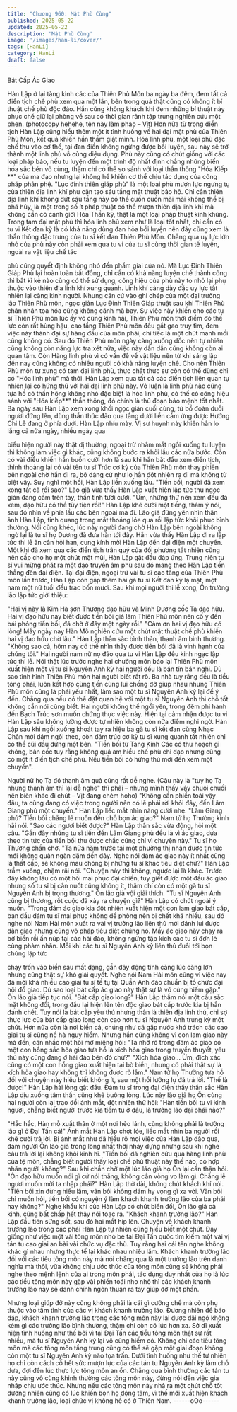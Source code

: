```yaml
---
title: "Chương 960: Mật Phù Cùng"
published: 2025-05-22
updated: 2025-05-22
description: 'Mật Phù Cùng'
image: '/images/han-li/cover/'
tags: [HanLi]
category: HanLi
draft: false
---
```


Bát Cấp Ác Giao

Hàn Lập ở lại tàng kinh các của Thiên Phù Môn ba ngày ba đêm,
đem tất cả điển tịch chế phù xem qua một lần, bên trong quả thật
cũng có không ít bí thuật chế phù độc đáo. Hắn cũng không
khách khí đem những bí thuật này phục chế giữ lại phòng về sau
có thời gian rảnh tập trung nghiên cứu một phen. (photocopy
hehehe, tên này làm phao – Vịt)
Hơn nữa từ trong điển tịch Hàn Lập cũng hiểu thêm một ít tình
huống về hai đại mật phù của Thiên Phù Môn, kết quả khiến hắn
thầm giật mình.
Hóa linh phù, một loại phù đặc chế thu vào cơ thể, tại đan điền
không ngừng được bồi luyện, sau này sẽ trở thành một linh phù
vô cùng diệu dụng. Phù này cũng có chút giống với các loại pháp
bảo, nếu tu luyện đến một trình độ nhất định chẳng những biến
hóa sắc bén vô cùng, thậm chí có thể so sánh với loại thần thông
"Hóa Kiếp **" của ma đạo nhưng lại không hề khiến cơ thể chịu
tác dụng của công pháp phản phệ.
"Lục đinh thiên giáp phù" là một loại phù mượn lực ngưng tụ của
thiên địa linh khí phụ cận tạo sáu tầng mật thuật bảo hộ. Chỉ cần
thiên địa linh khí không dứt sáu tầng này có thể cuồn cuồn mãi
mãi không thể bị phá hủy, là một trong số ít pháp thuật có thể
mượn thiên địa linh khí mà không cần có cảnh giới Hóa Thần kỳ,
thật là một loại pháp thuật kinh khủng.
Trong tam đại mật phù thì hóa linh phù xem như là loại tốt nhất,
chỉ cần có tu vi Kết đan kỳ là có khả năng dùng đan hỏa bồi luyện
nên đây cũng xem là thần thông đặc trưng của tu sĩ kết đan Thiên
Phù Môn. Chẳng qua uy lực lớn nhỏ của phù này còn phải xem
qua tu vi của tu sĩ cùng thời gian tế luyện, ngoài ra vật liệu chế tác

phù cũng quyết định không nhỏ đến phẩm giai của nó.
Mà Lục Đinh Thiên Giáp Phù lại hoàn toàn bất đồng, chỉ cần có
khả năng luyện chế thành công thì bất kì kẻ nào cũng có thể sử
dụng, công hiệu của phù này to nhỏ lại phụ thuộc vào thiên địa
linh khí xung quanh.
Linh khí càng dày đặc uy lực tất nhiên lại càng kinh người.
Nhưng căn cứ vào ghi chép của một đại trưởng lão Thiên Phù
môn, ngọc giản Lục Đinh Thiên Giáp thuật sau khi Thiên Phù
chân nhân tọa hóa cũng không cánh mà bay. Sự việc này khiến
cho các tu sĩ Thiên Phù môn lúc ấy vô cùng kinh hãi, Thiên Phù
môn thời điểm đó thế lực còn rất hùng hậu, cao tầng Thiên Phù
môn đều gắt gao truy tìm, đem việc này thành đại sự hàng đầu
của môn phái, chỉ tiếc là một chút manh mối cũng không có.
Sau đó Thiên Phù môn ngày càng xuống dốc nên tự nhiên cũng
không còn năng lực tra xét nữa, việc này dần dần cũng không còn
ai quan tâm.
Còn Hàng linh phù vì có vấn đề về vật liệu nên từ khi sáng lập
đến nay cũng không có nhiều người có khả năng luyện chế.
Cho nên Thiên Phù môn tự xưng có tam đại linh phù, thực chất
thực sự còn có thể dùng chỉ có "Hóa linh phù" mà thôi.
Hàn Lập xem qua tất cả các điển tịch liên quan tự nhiên lại có
hứng thú với hai đại linh phù này. Vô luận là linh phù nào cũng
tựa hồ có thần hông không nhỏ đặc biệt là hóa linh phù, có thể có
công hiệu sánh với "Hóa kiếp**" thần thông, đó chính là thủ đoạn
bảo mệnh tốt nhất.
Ba ngày sau Hàn Lập xem xong khối ngọc giản cuối cùng, từ bồ
đoàn duỗi người đứng lên, dùng thần thức đảo qua tầng dưới liền
cảm ứng được Hướng Chi Lễ đang ở phía dưới.
Hàn Lập nhíu mày.
Vị sư huynh này khiến hắn lo lắng cả nửa ngày, nhiều ngày qua

biểu hiện người này thật dị thường, ngoại trừ nhắm mắt ngồi
xuống tu luyện thì không làm việc gì khác, cũng không bước ra
khỏi lầu các nửa bước.
Còn có vài điều khiến hắn buồn cười hơn là sau khi hắn bắt đầu
xem điển tịch, thỉnh thoảng lại có vài tên tu sĩ Trúc cơ kỳ của
Thiên Phù môn thay phiên bên ngoài chờ hắn đi ra, bộ dáng cứ
như lo hắn đột nhiên ra đi mà không từ biệt vậy.
Suy nghĩ một hồi, Hàn Lập liền xuống lầu.
"Tiền bối, người đã xem xong tất cả rồi sao?" Lão giả vừa thấy
Hàn Lập xuất hiện lập tức thu ngọc giản đang cầm trên tay, thần
tình tươi cười.
"Ừm, những thứ nên xem đều đã xem, đạo hữu có thể tùy tiện
rồi!" Hàn Lập khẽ cười một tiếng, thâm ý nói, sau đó nhìn về phía
lầu các bên ngoài mà đi.
Lão giả đứng yên nhìn thân ảnh Hàn Lập, tinh quang trong mắt
thoáng lóe qua rồi lập tức khôi phục bình thường.
Nói cũng khéo, lúc này người đang chờ Hàn Lập bên ngoài không
ngờ lại là tu sĩ họ Dương đã đưa hắn tới đây.
Hắn vừa thấy Hàn Lập đi ra lập tức thi lễ ân cần hỏi han, cung
kính mời Hàn Lập đến đại điện một chuyến.
Một khi đã xem qua các điển tịch trân quý của đối phương tất
nhiên cũng nên cấp cho họ một chút mặt mũi, Hàn Lập gật đầu
đáp ứng.
Trung niên tu sĩ vui mừng phát ra một đạo truyền âm phù sau đó
mang theo Hàn Lập tiến thẳng đến đại điện.
Tại đại điện, ngoại trừ vài tu sĩ cao tầng của Thiên Phù môn lần
trước, Hàn Lập còn gặp thêm hai gã tu sĩ Kết đan kỳ lạ mặt, một
nam một nữ tuổi đều trạc bốn mươi.
Sau khi mọi người thi lễ xong, Ôn trưởng lão lập tức giới thiệu:

"Hai vị này là Kim Hà sơn Thường đạo hữu và Minh Dương cốc
Tạ đạo hữu. Hai vị đạo hữu này biết được tiền bối giá lâm Thiên
Phù môn nên cố ý đến bái phỏng tiền bối, đã chờ ở đây một ngày
rồi."
"Cảm ơn hai vị đạo hữu có lòng! Mấy ngày nay Hàn Mỗ nghiên
cứu một chút mật thuật chế phù khiến hai vị đạo hữu chờ lâu."
Hàn Lập thần sắc bình thản, thanh âm bình thường.
"Không sao cả, hôm nay có thể nhìn thấy được tiền bối đã là vinh
hạnh của chúng tôi."
Hai người nam nữ nọ đảo qua tu vi Hàn Lập đều kinh ngạc lập
tức thi lễ. Nói thật lúc trước nghe hai chưởng môn báo lại Thiên
Phù môn xuất hiện một vị tu sĩ Nguyên Anh kỳ hai người đều là
bán tín bán nghi.
Dù sao tình hình Thiên Phù môn hai người biết rất rõ. Ba nhà tuy
rằng đều là tiểu tông phái, luôn kết hợp cùng tiến cùng lui chống
đỡ giúp nhau nhưng Thiên Phù môn cũng là phái yếu nhất, làm
sao một tu sĩ Nguyên Anh kỳ lại để ý đến. Chẳng qua nếu có thể
đặt quan hệ với một tu sĩ Nguyên Anh thì chỗ tốt không cần nói
cũng biết.
Hai người không thể ngồi yên, trong đêm phi hành đến Bạch Trúc
sơn muốn chứng thực việc này.
Hiện tại cảm nhận được tu vi Hàn Lập sâu không lường được tự
nhiên không còn nửa điểm nghi ngờ.
Hàn Lập sau khi ngồi xuống khoát tay ra hiệu ba gã tu sĩ kết đan
cùng Nhạc Chân mới dám ngồi theo, còn đám trúc cơ kỳ tu sĩ
xung quanh tất nhiên chỉ có thể cúi đầu đứng một bên.
"Tiền bối từ Tàng Kinh Các có thu hoạch gì không, bản cốc tuy
rằng không quá am hiểu chế phù chi đạo nhưng cũng có một ít
điển tịch chế phù. Nếu tiền bối có hứng thú mời đến xem một
chuyến".

Người nữ họ Tạ đó thanh âm quả cũng rất dễ nghe.
(Câu này là "tuy họ Tạ nhưng thanh âm thì lại dễ nghe" thì phải –
nhưng mình thấy vậy chuôi chuối nên biên khác đi chút – Vịt đang
chém hoho)
"Không cần phiền toái vậy đâu, ta cũng đang có việc trong người
nên có lẽ phải rời khỏi đây, đến Lâm Giang phủ một chuyến." Hàn
Lập liếc mắt nhìn nàng cười nhẹ.
"Lâm Giang phủ? Tiền bối chẳng lẽ muốn đến chỗ bọn ác giao?"
Nam tử họ Thường kinh hãi nói.
"Sao các ngươi biết được?" Hàn Lập thần sắc vừa động, hỏi một
câu.
"Gần đây những tu sĩ tiến đến Lâm Giang phủ đều là vì ác giao,
dựa theo tin tức của tiền bối thu được chắc cũng chỉ vì chuyện
này." Tu sĩ họ Thường chần chờ.
"Ta nửa năm trước tại một phường thị nhận được tin tức mới
không quản ngàn dặm đến đây. Nghe nói đám ác giao này ít nhất
cũng là thất cấp, sẽ không mau chóng bị những tu sĩ khác tiêu diệt
chứ?" Hàn Lập trầm xuống, chậm rãi nói.
"Chuyện này thì không, ngược lại là khác. Trước đây không lâu có
một hồi mai phục đại chiến, tuy giết được một đầu ác giao nhưng
số tu sĩ bị cắn nuốt cũng không ít, thậm chí còn có một gã tu sĩ
Nguyên Anh bị trọng thương." Ôn lão giả vội giải thích.
"Tu sĩ Nguyên Anh cũng bị thương, rốt cuộc đã xảy ra chuyện gì?"
Hàn Lập có chút ngoài ý muốn.
"Trong đám ác giao kia đột nhiên xuất hiện một con lam giao bát
cấp, ban đầu đám tu sĩ mai phục không đề phòng nên bị chết khá
nhiều, sau đó nghe nói Nam Hải môn xuất ra vài vị trưởng lão liên
thủ mới đánh lui được đàn giao nhưng cũng vô pháp tiêu diệt
chúng nó. Mấy ác giao này chạy ra bờ biển rồi ẩn núp tại các hải
đảo, không ngừng tập kích các tu sĩ đơn lẻ cùng phàm nhân. Mỗi
khi các tu sĩ Nguyên Anh kỳ liên thủ đuổi tới bọn chúng lập tức

chạy trốn vào biển sâu mất dạng, gần đây động tĩnh càng lúc
càng lớn nhưng cũng thật sự khó giải quyết.
Nghe nói Nam Hải môn cũng vì việc này đã mời khá nhiều cao
giai tu sĩ tề tụ tại Quần Anh đảo chuẩn bị tổ chức đại hội đồ giao.
Dù sao loại bát cấp ác giao này thật sự là vô cùng hiếm gặp." Ôn
lão giả tiếp tục nói.
"Bát cấp giao long?" Hàn Lập thầm nói một câu sắc mặt không
đổi, trong đầu lại hiện lên tên độc giao bát cấp trước kia bị hắn
đánh chết.
Tuy nói là bát cấp yêu thú nhưng thân là thiên địa linh thú, chỉ sợ
thực lực của bát cấp giao long còn cao hơn tu sĩ Nguyên Anh
trung kỳ một chút. Hơn nữa còn là nơi biển cả, chúng như cá gặp
nước khó trách các cao giai tu sĩ cũng nề hà nguy hiểm.
Nhưng hắn cũng không vì con lam giao này mà đến, cân nhắc
một hồi mở miệng hỏi:
"Ta nhớ rõ trong đám ác giao có một con hồng sắc hỏa giao tựa
hồ là xích hỏa giao trong truyền thuyết, yêu thú này cũng đang ở
hải đảo bên đó chứ?"
"Xích hỏa giao… Ừm, đích xác cũng có một con hồng giao xuất
hiện tại bờ biển, nhưng có phải thật sự là xích hỏa giao hay không
thì không được rõ lắm." Nam tử họ Thường tựa hồ đối với chuyện
này hiểu biết không ít, sau một hồi lưỡng lự đã trả lời.
"Thế là được!" Hàn Lập hài lòng gật đầu.
Đám tu sĩ trong đại điện thấy thần sắc Hàn Lập dịu xuống tâm
thần cũng khẽ buông lỏng.
Lúc này lão giả họ Ôn cùng hai người còn lại trao đổi ánh mắt, đột
nhiên thử hỏi:
"Hàn tiền bối tu vi kinh người, chẳng biết người trước kia tiềm tu ở
đâu, là trưởng lão đại phái nào?"

"Hắc hắc, Hàn mỗ xuất thân ở một nơi hẻo lánh, cũng không phải
là trưởng lão gì ở Đại Tấn cả!" Ánh mắt Hàn Lập chợt lóe, liếc mắt
nhìn ba người rồi khẽ cười trả lời.
Bị ánh mắt như đã hiểu rõ mọi việc của Hàn Lập đảo qua, đám
người Ôn lão giả trong lòng nhất thời nhảy dựng nhưng sau khi
nghe câu trả lời lại không khỏi kinh hỉ.
"Tiền bối đã nghiên cứu qua hàng linh phù của tệ môn, chẳng biết
người thấy loại chế phù thuật này thế nào, có hợp nhãn người
không?" Sau khi chần chờ một lúc lão giả họ Ôn lại cẩn thận hỏi.
"Ôn đạo hữu muốn nói gì cứ nói thẳng, không cần vòng vo làm gì.
Chẳng lẽ ngươi muốn mời ta nhập phái?" Hàn Lập thở dài, không
chút khách khí nói.
"Tiền bối xin đừng hiểu lầm, vãn bối không dám hy vọng gì xa vời.
Vãn bối chỉ muốn hỏi, tiền bối có nguyện ý làm khách khanh
trưởng lão của ba phái hay không?" Nghe khẩu khí của Hàn Lập
có chút biến đổi, Ôn lão giả cả kinh, cũng bất chấp hết thảy nói
toạc ra.
"Khách khanh trưởng lão?" Hàn Lập đầu tiên sửng sốt, sau đó hai
mắt híp lên.
Chuyện về khách khanh trưởng lão trong các phái Hàn Lập tự
nhiên cũng hiểu biết một chút. Đây giống như việc một vài tông
môn nhỏ bé tại Đại Tấn quốc tìm kiếm một vài vị tán tu cao giai an
bài vài chức vụ đặc thù.
Tuy rằng hai cái tên nghe không khác gì nhau nhưng thực tế lại
khác nhau nhiều lắm.
Khách khanh trưởng lão đối với các tiểu tông môn này mà nói
chẳng qua là một trưởng lão trên danh nghĩa mà thôi, vừa không
chịu ước thúc của tông môn cũng sẽ không phải nghe theo mệnh
lệnh của ai trong môn phái, tác dụng duy nhất của họ là lúc các
tiểu tông môn này gặp vài phiền toái nho nhỏ thì các khách khanh
trưởng lão này sẽ danh chính ngôn thuận ra tay giúp đỡ một
phần.

Nhưng loại giúp đỡ này cũng không phải là cái gì cưỡng chế mà
còn phụ thuộc vào tâm tình của các vị khách khanh trưởng lão.
Đương nhiên để báo đáp, khách khanh trưởng lão trong các tông
môn này lại được đãi ngộ không kém gì các trưởng lão bình
thường, thậm chí còn có lúc hơn xa.
Sở dĩ xuất hiện tình huống như thế bởi vì tại Đại Tấn các tiểu tông
môn thật sự rất nhiều, mà tu sĩ Nguyên Anh kỳ lại vô cùng hiếm
có. Không chỉ các tiểu tông môn mà các tông môn tầng trung
cũng có thể sẽ gặp một giai đoạn không còn một tu sĩ Nguyên
Anh kỳ nào tọa trấn. Dưới tình huống như thế tự nhiên họ chỉ còn
cách cố hết sức mượn lực của các tán tu Nguyên Anh kỳ làm chỗ
dựa, đợi đến lúc thực lực tông môn an ổn.
Chẳng qua bình thường các tán tu này cũng vô cùng khinh
thường các tông môn này, đừng nói đến việc gia nhập chịu ước
thúc. Nhưng nếu các tông môn này nhả ra một chút chỗ tốt
đương nhiên cũng có lúc khiến bọn họ động tâm, vì thế mới xuất
hiện khách khanh trưởng lão, loại chức vị không hề có ở Thiên
Nam.
------oOo------
